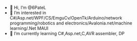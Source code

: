 - 👋 Hi, I’m @6PateL
- 👀 I’m interested in C#/Asp.net/WPF/CS/EmguCv/OpenTk/Arduino/network programming/robotics and electronics/Avalonia.net/machine learning/.Net MAUI
- 🌱 I’m currently learning C#,Asp.net,C,AVR assembler, DP 

<!---
6PateL/6PateL is a ✨ special ✨ repository because its `README.md` (this file) appears on your GitHub profile.
You can click the Preview link to take a look at your changes.
--->
